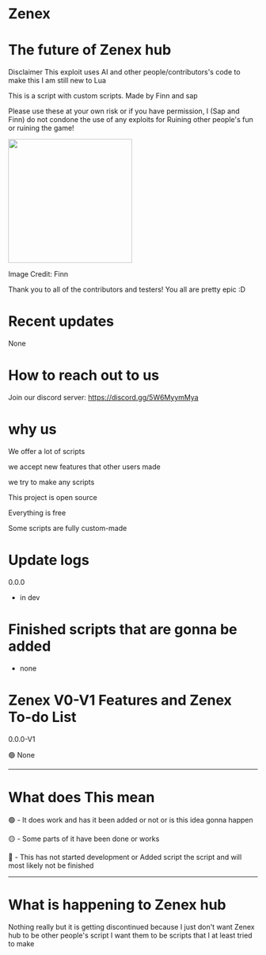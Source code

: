 # Zenex 

# The future of Zenex hub

Disclaimer This exploit uses AI and other people/contributors's code to make this I am still new to Lua 

This is a script with custom scripts. Made by Finn and sap

Please use these at your own risk or if you have permission, I (Sap and Finn) do not condone the use of any exploits for Ruining other people's fun or ruining the game!

<img width="250px" src="https://cdn.discordapp.com/icons/1317859948042125342/90f4ec6daa661f34c6c294756cac05aa.webp">

Image Credit: Finn

Thank you to all of the contributors and testers! You all are pretty epic :D


# Recent updates

None

# How to reach out to us

Join our discord server: https://discord.gg/5W6MyymMya

# why us

We offer a lot of scripts 

we accept new features that other users made

we try to make any scripts

This project is open source

Everything is free

Some scripts are fully custom-made

# Update logs

0.0.0

- in dev

# Finished scripts that are gonna be added

- none

# Zenex V0-V1 Features and Zenex To-do List

0.0.0-V1

🟢 None

-----------------------

# What does This mean
🟢 - It does work and has it been added or not or is this idea gonna happen

🟡 - Some parts of it have been done or works

🔴 - This has not started development or Added script the script and will most likely not be finished

-----------------------

# What is happening to Zenex hub
Nothing really but it is getting discontinued because I just don't want Zenex hub to be other people's script I want them to be scripts that I at least tried to make 

